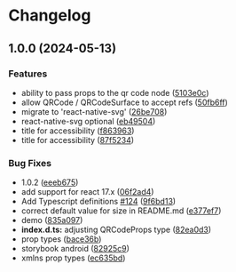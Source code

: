 # Changelog

## 1.0.0 (2024-05-13)


### Features

* ability to pass props to the qr code node ([5103e0c](https://github.com/rosskhanas/react-qr-code/commit/5103e0caa5e49f011fa68ddc01f9a156da6fcc84))
* allow QRCode / QRCodeSurface to accept refs ([50fb6ff](https://github.com/rosskhanas/react-qr-code/commit/50fb6ff09f22d2428be79f868032037433f767a8))
* migrate to 'react-native-svg' ([26be708](https://github.com/rosskhanas/react-qr-code/commit/26be70884b19f654c2caa442952d2692b35fc1b2))
* react-native-svg optional ([eb49504](https://github.com/rosskhanas/react-qr-code/commit/eb4950407cf887527552d52e10af130a46fcf43d))
* title for accessibility ([f863963](https://github.com/rosskhanas/react-qr-code/commit/f863963064d6f75068cb68ae7a5e4e3e6e0d61f5))
* title for accessibility ([87f5234](https://github.com/rosskhanas/react-qr-code/commit/87f5234f057b4c5f18b6e8a63464eb51accb2a28))


### Bug Fixes

* 1.0.2 ([eeeb675](https://github.com/rosskhanas/react-qr-code/commit/eeeb6754555e29c3b576a2c1a96b34057135dc1a))
* add support for react 17.x ([06f2ad4](https://github.com/rosskhanas/react-qr-code/commit/06f2ad4d57069a17c98ccb2524bc17dd04dd6dc7))
* Add Typescript definitions [#124](https://github.com/rosskhanas/react-qr-code/issues/124) ([9f6bd13](https://github.com/rosskhanas/react-qr-code/commit/9f6bd137ff2a9ae0691bbdb4e5411216f2bcdb64))
* correct default value for size in README.md ([e377ef7](https://github.com/rosskhanas/react-qr-code/commit/e377ef73dc90f80cde3cffbb8c5fa03d7aa1e1a6))
* demo ([835a097](https://github.com/rosskhanas/react-qr-code/commit/835a097cae0a64ba389490e9e14be63ff30f0271))
* **index.d.ts:** adjusting QRCodeProps type ([82ea0d3](https://github.com/rosskhanas/react-qr-code/commit/82ea0d3cd2daeba4de8193f13a8e2c3853ab006e))
* prop types ([bace36b](https://github.com/rosskhanas/react-qr-code/commit/bace36b71c575a22af1255d0d215e45433e01403))
* storybook android ([82925c9](https://github.com/rosskhanas/react-qr-code/commit/82925c92be16afc02c4bc2f0738d7e2da9bc260c))
* xmlns prop types ([ec635bd](https://github.com/rosskhanas/react-qr-code/commit/ec635bd875cd3919f7e5cf8b831ba18942248e7c))
